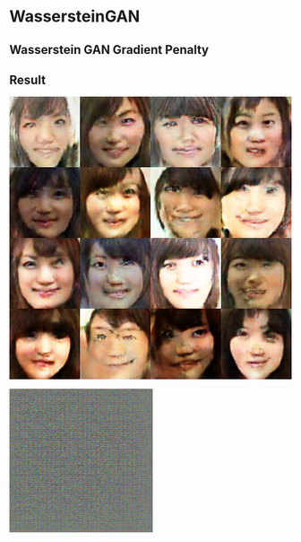 # WassersteinGAN

## Wasserstein GAN Gradient Penalty

## Result

![WGAN_image](wgan_image.png "WGAN_image")

![WGAN_gif](wgan.gif "WGAN_gif")
